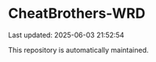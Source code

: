 # CheatBrothers-WRD

Last updated: 2025-06-03 21:52:54

This repository is automatically maintained.
